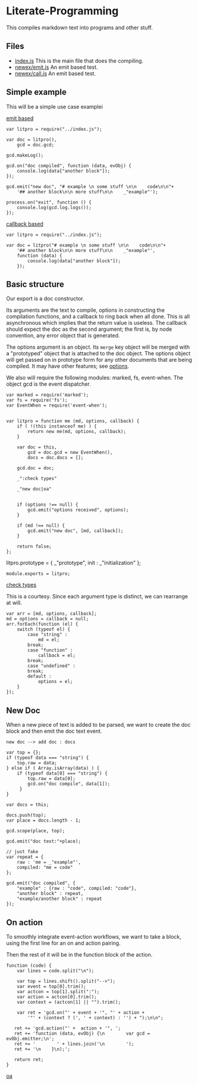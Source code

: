 # Literate-Programming

This compiles markdown text into programs and other stuff. 

## Files

* [index.js](#basic-structure "save: | jshint") This is the main file that
  does the compiling.
* [newex/emit.js](#simple-example "save:emit based| jshint") An emit based
  test.
* [newex/call.js](#simple-example "save:callback based| jshint") An emit
  based test.

## Simple example

This will be a simple use case examplei

[emit based]()

    var litpro = require("../index.js");

    var doc = litpro(),
        gcd = doc.gcd;

    gcd.makeLog();

    gcd.on("doc compiled", function (data, evObj) {
        console.log(data["another block"]);
    });

    gcd.emit("new doc", "# example \n some stuff \n\n    code\n\n"+
        '## another block\n\n more stuff\n\n    _"example"');

    process.on("exit", function () {
        console.log(gcd.log.logs());
    });

[callback based]()

    var litpro = require("../index.js");

    var doc = litpro("# example \n some stuff \n\n    code\n\n"+
        '## another block\n\n more stuff\n\n    _"example"', 
        function (data) {
            console.log(data["another block"]);
        });


## Basic structure

Our export is a doc constructor. 

Its arguments are the text to compile, options in constructing the compilation
functions, and a callback to ring back when all done. This is all asynchronous
which implies that the return value is useless. The callback should expect the
doc as the second argument; the first is, by node convention, any error object
that is generated. 

The options argument is an object. Its `merge` key object will be merged with
a "prototyped" object that is attached to the doc object. The options object
will get passed on in prototype form for any other documents that are being
compiled. It may have other features; see [options](#options).

We also will require the following modules: marked, fs, event-when. The object
gcd is the event dispatcher.

    var marked = require('marked');
    var fs = require('fs');
    var EventWhen = require('event-when');


    var litpro = function me (md, options, callback) {
        if ( !(this instanceof me) ) {
            return new me(md, options, callback);
        }

        var doc = this,
            gcd = doc.gcd = new EventWhen(),
            docs = doc.docs = [];

        gcd.doc = doc;

        _":check types"

        _"new doc|oa"


        if (options !== null) {
            gcd.emit("options received", options);
        }

        if (md !== null) {
            gcd.emit("new doc", [md, callback]);
        }

        return false;
    };

litpro.prototype = {
_"prototype",
init : _"initialization"
};

    module.exports = litpro;



[check types]()

This is a courtesy. Since each argument type is distinct, we can rearrange at will. 

    var arr = [md, options, callback];
    md = options = callback = null;
    arr.forEach(function (el) {
        switch (typeof el) {
            case "string" : 
                md = el;
            break;
            case "function" :
                callback = el;
            break;
            case "undefined" :
            break;
            default : 
                options = el;
        }
    });

## New Doc 

When a new piece of text is added to be parsed, we want to create the doc
block and then emit the doc text event.

    new doc --> add doc : docs

    var top = {};
    if (typeof data === "string") {
        top.raw = data;
    } else if ( Array.isArray(data) ) {
        if (typeof data[0] === "string") {
            top.raw = data[0];
            gcd.on("doc compile", data[1]);
         }
    }

    var docs = this;

    docs.push(top);
    var place = docs.length - 1;
    
    gcd.scope(place, top);

    gcd.emit("doc text:"+place);

    // just fake
    var repeat = {
        raw : 'me = _"example"',
        compiled: "me = code"
    };

    gcd.emit("doc compiled", {
        "example" : {raw : "code", compiled: "code"},
        "another block" : repeat,
        "example/another block" : repeat
    });



## On action 

To smoothly integrate event-action workflows, we want to take a block, using
the first line for an on and action pairing. 

Then the rest of it will be in the function block of the action. 

    function (code) {
        var lines = code.split("\n");
    
        var top = lines.shift().split("-->");
        var event = top[0].trim();
        var actcon = top[1].split(":");
        var action = actcon[0].trim();
        var context = (actcon[1] || "").trim();
        
        var ret = 'gcd.on("' + event + '", "' + action + 
            '"' + (context ? (', ' + context) : '') + ");\n\n";

       ret += 'gcd.action("' +  action + '", ';
       ret += 'function (data, evObj) {\n        var gcd = evObj.emitter;\n';
       ret += '        ' + lines.join('\n        ');
       ret += '\n    }\n);';
       
       return ret;
    }

[oa](#on-action "define: command | | now")

